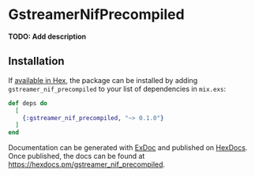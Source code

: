 # GstreamerNifPrecompiled

**TODO: Add description**

## Installation

If [available in Hex](https://hex.pm/docs/publish), the package can be installed
by adding `gstreamer_nif_precompiled` to your list of dependencies in `mix.exs`:

```elixir
def deps do
  [
    {:gstreamer_nif_precompiled, "~> 0.1.0"}
  ]
end
```

Documentation can be generated with [ExDoc](https://github.com/elixir-lang/ex_doc)
and published on [HexDocs](https://hexdocs.pm). Once published, the docs can
be found at <https://hexdocs.pm/gstreamer_nif_precompiled>.

